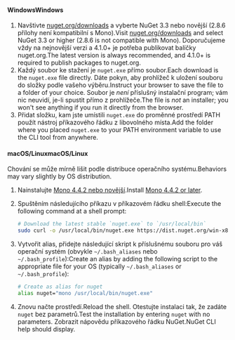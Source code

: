 #### <a name="windows"></a><span data-ttu-id="4b6ea-101">Windows</span><span class="sxs-lookup"><span data-stu-id="4b6ea-101">Windows</span></span>

1. <span data-ttu-id="4b6ea-102">Navštivte [nuget.org/downloads](https://nuget.org/downloads) a vyberte NuGet 3.3 nebo novější (2.8.6 přílohy není kompatibilní s Mono).</span><span class="sxs-lookup"><span data-stu-id="4b6ea-102">Visit [nuget.org/downloads](https://nuget.org/downloads) and select NuGet 3.3 or higher (2.8.6 is not compatible with Mono).</span></span> <span data-ttu-id="4b6ea-103">Doporučujeme vždy na nejnovější verzi a 4.1.0+ je potřeba publikovat balíčky nuget.org.</span><span class="sxs-lookup"><span data-stu-id="4b6ea-103">The latest version is always recommended, and 4.1.0+ is required to publish packages to nuget.org.</span></span>
1. <span data-ttu-id="4b6ea-104">Každý soubor ke stažení je `nuget.exe` přímo soubor.</span><span class="sxs-lookup"><span data-stu-id="4b6ea-104">Each download is the `nuget.exe` file directly.</span></span> <span data-ttu-id="4b6ea-105">Dáte pokyn, aby prohlížeč k uložení souboru do složky podle vašeho výběru.</span><span class="sxs-lookup"><span data-stu-id="4b6ea-105">Instruct your browser to save the file to a folder of your choice.</span></span> <span data-ttu-id="4b6ea-106">Soubor je *není* příslušný instalační program; vám nic neuvidí, je-li spustit přímo z prohlížeče.</span><span class="sxs-lookup"><span data-stu-id="4b6ea-106">The file is *not* an installer; you won't see anything if you run it directly from the browser.</span></span>
1. <span data-ttu-id="4b6ea-107">Přidat složku, kam jste umístili `nuget.exe` do proměnné prostředí PATH použít nástroj příkazového řádku z libovolného místa.</span><span class="sxs-lookup"><span data-stu-id="4b6ea-107">Add the folder where you placed `nuget.exe` to your PATH environment variable to use the CLI tool from anywhere.</span></span>

#### <a name="macoslinux"></a><span data-ttu-id="4b6ea-108">macOS/Linux</span><span class="sxs-lookup"><span data-stu-id="4b6ea-108">macOS/Linux</span></span>

<span data-ttu-id="4b6ea-109">Chování se může mírně lišit podle distribuce operačního systému.</span><span class="sxs-lookup"><span data-stu-id="4b6ea-109">Behaviors may vary slightly by OS distribution.</span></span>

1. <span data-ttu-id="4b6ea-110">Nainstalujte [Mono 4.4.2 nebo novější](http://www.mono-project.com/docs/getting-started/install/).</span><span class="sxs-lookup"><span data-stu-id="4b6ea-110">Install [Mono 4.4.2 or later](http://www.mono-project.com/docs/getting-started/install/).</span></span>

1. <span data-ttu-id="4b6ea-111">Spuštěním následujícího příkazu v příkazovém řádku shell:</span><span class="sxs-lookup"><span data-stu-id="4b6ea-111">Execute the following command at a shell prompt:</span></span>

    ```bash
    # Download the latest stable `nuget.exe` to `/usr/local/bin`
    sudo curl -o /usr/local/bin/nuget.exe https://dist.nuget.org/win-x86-commandline/latest/nuget.exe
    ```

1. <span data-ttu-id="4b6ea-112">Vytvořit alias, přidejte následující skript k příslušnému souboru pro váš operační systém (obvykle `~/.bash_aliases` nebo `~/.bash_profile`):</span><span class="sxs-lookup"><span data-stu-id="4b6ea-112">Create an alias by adding the following script to the appropriate file for your OS (typically `~/.bash_aliases` or `~/.bash_profile`):</span></span>

    ```bash
    # Create as alias for nuget
    alias nuget="mono /usr/local/bin/nuget.exe"
    ```

1. <span data-ttu-id="4b6ea-113">Znovu načte prostředí.</span><span class="sxs-lookup"><span data-stu-id="4b6ea-113">Reload the shell.</span></span>  <span data-ttu-id="4b6ea-114">Otestujte instalaci tak, že zadáte `nuget` bez parametrů.</span><span class="sxs-lookup"><span data-stu-id="4b6ea-114">Test the installation by entering `nuget` with no parameters.</span></span> <span data-ttu-id="4b6ea-115">Zobrazit nápovědu příkazového řádku NuGet.</span><span class="sxs-lookup"><span data-stu-id="4b6ea-115">NuGet CLI help should display.</span></span>
